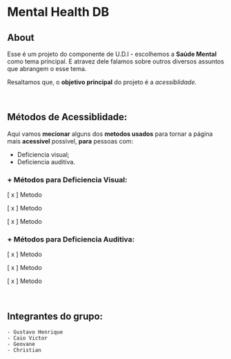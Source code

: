 # Mental Health DB

## About
Esse é um projeto do componente de U.D.I - escolhemos a **Saúde Mental** como tema principal. E atravez dele falamos sobre outros diversos assuntos que abrangem o esse tema. 

Resaltamos que, o **objetivo principal** do projeto é a _acessiblidade_.

<br>

## Métodos de Acessiblidade:
Aqui vamos **mecionar** alguns dos **metodos usados** para tornar a página mais **acessivel** possivel, **para** pessoas com: 
- Deficiencia visual;
- Deficiencia auditiva.

### + Métodos para Deficiencia Visual:
[ x ] Metodo 

[ x ] Metodo 

[ x ] Metodo 

### + Métodos para Deficiencia Auditiva:
[ x ] Metodo 

[ x ] Metodo 

[ x ] Metodo 

<br>

## Integrantes do grupo:

    - Gustavo Henrique
    - Caio Victor
    - Geovane
    - Christian
